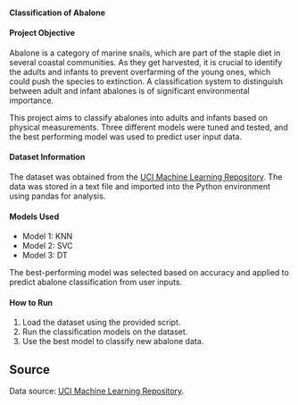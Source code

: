 #### Classification of Abalone

#### Project Objective
Abalone is a category of marine snails, which are part of the staple diet in several coastal communities. As they get harvested, it is crucial to identify the adults and infants to prevent overfarming of the young ones, which could push the species to extinction. A classification system to distinguish between adult and infant abalones is of significant environmental importance.

This project aims to classify abalones into adults and infants based on physical measurements. Three different models were tuned and tested, and the best performing model was used to predict user input data.

#### Dataset Information
The dataset was obtained from the [UCI Machine Learning Repository](https://archive.ics.uci.edu/ml/datasets/Abalone). The data was stored in a text file and imported into the Python environment using pandas for analysis.

#### Models Used
- Model 1: KNN
- Model 2: SVC
- Model 3: DT

The best-performing model was selected based on accuracy and applied to predict abalone classification from user inputs.

#### How to Run
1. Load the dataset using the provided script.
2. Run the classification models on the dataset.
3. Use the best model to classify new abalone data.

## Source
Data source: [UCI Machine Learning Repository](https://archive.ics.uci.edu/ml/datasets/Abalone).
